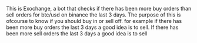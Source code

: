 This is Exochange, a bot that checks if there has
been more buy orders than sell orders
for btc/usd on binance the last 3 days.
The purpose of this is ofcourse to know if
you should buy in or sell off.
for example if there has been more buy orders the
last 3 days a good idea is to sell.
If there has been more sell orders the last 3 days
a good idea is to sell

<!---
Samahola/Samahola is a ✨ special ✨ repository because its `README.md` (this file) appears on your GitHub profile.
You can click the Preview link to take a look at your changes.
--->
